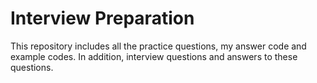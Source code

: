 # Interview Preparation
This repository includes all the practice questions, my answer code and example codes. In addition, interview questions and answers to these questions.

